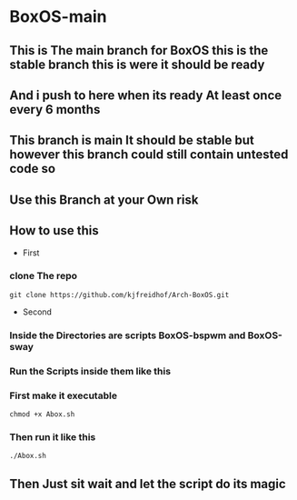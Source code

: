# BoxOS-main 

## This is The main branch for BoxOS this is the stable branch this is were it should be ready 
## And i push to here when its ready At least once every 6 months 
## This branch is main It should be stable but however this branch could still contain untested code so  

## Use this Branch at your Own risk 

## How to use this 

- First 
### clone The repo 

```
git clone https://github.com/kjfreidhof/Arch-BoxOS.git

```

- Second

### Inside the Directories are scripts BoxOS-bspwm and BoxOS-sway 
### Run the Scripts inside them like this 

### First make it executable 
``` 
chmod +x Abox.sh 
```

### Then run it like this 
```
./Abox.sh 
```
## Then Just sit wait and let the script do its magic 

